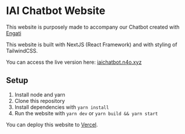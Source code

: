 # IAI Chatbot Website
This website is purposely made to accompany our Chatbot created with [Engati](https://www.engati.com/)

This website is built with NextJS (React Framework) and with styling of TailwindCSS.

You can access the live version here: [iaichatbot.n4o.xyz](https://iaichatbot.n4o.xyz)

## Setup
1. Install node and yarn
2. Clone this repository
3. Install dependencies with `yarn install`
4. Run the website with `yarn dev` or `yarn build && yarn start`

You can deploy this website to [Vercel](https://vercel.com/).